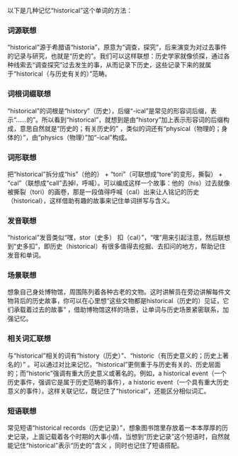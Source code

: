 以下是几种记忆“historical”这个单词的方法：

### 词源联想
“historical”源于希腊语“historia”，原意为“调查，探究”，后来演变为对过去事件的记录与研究，也就是“历史的”。我们可以这样联想：历史学家就像侦探，通过各种线索去“调查探究”过去发生的事，从而记录下历史，这些记录下来的就属于“historical（与历史有关的）”范畴。

### 词根词缀联想
“historical”的词根是“history”（历史），后缀“-ical”是常见的形容词后缀，表示“……的”。所以看到“historical”，就想到是由“history”加上表示形容词的后缀构成，意思自然就是“历史的；有关历史的” ，类似的词还有“physical（物理的；身体的）”，由“physics（物理）”加“-ical”构成。 

### 词形联想
把“historical”拆分成“his”（他的） + “tori”（可联想成“tore”的变形，撕裂） + “cal”（联想成“call”去掉l，呼喊）。可以编成这样一个故事：他的（his）过去就像被撕裂（tori）的画卷，那是一段值得呼喊（cal）出来让人铭记的历史（historical），这样借助有趣的故事来记住单词拼写与含义。

### 发音联想
“historical”发音类似“嘿，stor（史多） 扣（cal）”，“嘿”用来引起注意，然后联想到“史多扣”，即历史（historical）有很多值得去挖掘、去扣问的地方，帮助记住发音和单词。

### 场景联想
想象自己身处博物馆，周围陈列着各种古老的文物。这时讲解员在旁边讲解每件文物背后的历史故事，你可以在心里想“这些文物都是historical（历史的）见证，它们承载着过去的故事” ，借助博物馆这样的场景，让单词与历史场景紧密联系，加强记忆。

### 相关词汇联想
与“historical”相关的词有“history（历史）”、“historic（有历史意义的；历史上著名的）” 。可以通过对比来记忆，“historical”更侧重于与历史有关的、历史层面的；而“historic”强调有重大历史意义或著名的。例如，a historical event（一个历史事件，强调它是属于历史范畴的事件），a historic event（一个具有重大历史意义的事件）。这样关联记忆，既记住了“historical”，还能区分相似词汇。

### 短语联想
常见短语“historical records（历史记录）”，想象图书馆里存放着一本本厚厚的历史记录，上面记载着各个时期的大事小情，当想到“历史记录”这个短语时，自然就能记住“historical”表示“历史的”含义 ，同时也记住了短语搭配。 